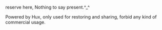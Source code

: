 > 



reserve here, Nothing to say present.^_^









Powered by Hux, only used for restoring and sharing, forbid any kind of commercial usage.



